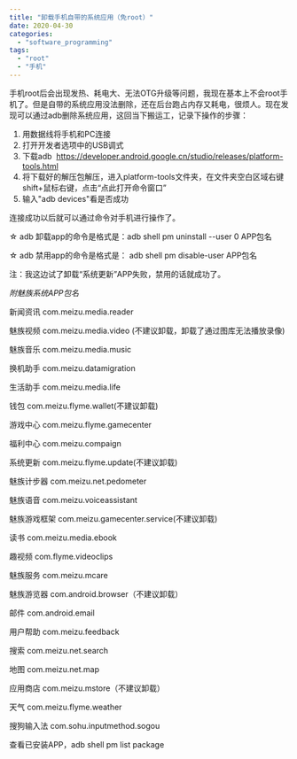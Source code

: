 ```yaml
---
title: "卸载手机自带的系统应用（免root）"
date: 2020-04-30
categories: 
  - "software_programming"
tags: 
  - "root"
  - "手机"
---
```


手机root后会出现发热、耗电大、无法OTG升级等问题，我现在基本上不会root手机了。但是自带的系统应用没法删除，还在后台跑占内存又耗电，很烦人。现在发现可以通过adb删除系统应用，这回当下搬运工，记录下操作的步骤：

1. 用数据线将手机和PC连接
2. 打开开发者选项中的USB调式
3. 下载adb  https://developer.android.google.cn/studio/releases/platform-tools.html
4. 将下载好的解压包解压，进入platform-tools文件夹，在文件夹空白区域右键shift+鼠标右键，点击“点此打开命令窗口”
5. 输入"adb devices"看是否成功

连接成功以后就可以通过命令对手机进行操作了。

☆ adb 卸载app的命令是格式是：adb shell pm uninstall --user 0 APP包名

☆ adb 禁用app的命令是格式是： adb shell pm disable-user APP包名

注：我这边试了卸载“系统更新”APP失败，禁用的话就成功了。

_附魅族系统APP包名_

新闻资讯 com.meizu.media.reader

魅族视频 com.meizu.media.video (不建议卸载，卸载了通过图库无法播放录像)

魅族音乐 com.meizu.media.music

换机助手 com.meizu.datamigration

生活助手 com.meizu.media.life

钱包 com.meizu.flyme.wallet(不建议卸载)

游戏中心 com.meizu.flyme.gamecenter

福利中心 com.meizu.compaign

系统更新 com.meizu.flyme.update(不建议卸载)

魅族计步器 com.meizu.net.pedometer

魅族语音 com.meizu.voiceassistant

魅族游戏框架 com.meizu.gamecenter.service(不建议卸载)

读书 com.meizu.media.ebook

趣视频 com.flyme.videoclips

魅族服务 com.meizu.mcare

魅族游览器 com.android.browser（不建议卸载）

邮件 com.android.email

用户帮助 com.meizu.feedback

搜索 com.meizu.net.search

地图 com.meizu.net.map

应用商店 com.meizu.mstore（不建议卸载）

天气 com.meizu.flyme.weather

搜狗输入法 com.sohu.inputmethod.sogou

查看已安装APP，adb shell pm list package
